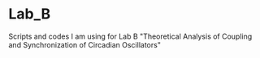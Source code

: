 # Lab_B
Scripts and codes I am using for Lab B "Theoretical Analysis of Coupling and Synchronization of Circadian Oscillators"
